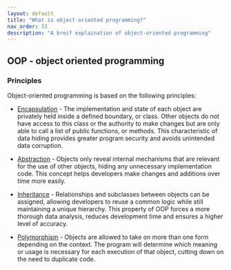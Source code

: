 ```yaml
---
layout: default
title: "What is object-oriented programming?"
nav_order: 33
description: "A breif explaination of object-oriented programming"
---
```


## OOP - object oriented programming

### Principles

Object-oriented programming is based on the following principles:

- [Encapsulation](Encapsulation) - The implementation and state of each object are privately held inside a defined boundary, or class. Other objects do not have access to this class or the authority to make changes but are only able to call a list of public functions, or methods. This characteristic of data hiding provides greater program security and avoids unintended data corruption.

- [Abstraction](Abstraction) - Objects only reveal internal mechanisms that are relevant for the use of other objects, hiding any unnecessary implementation code. This concept helps developers make changes and additions over time more easily.

- [Inheritance](Inheritance) - Relationships and subclasses between objects can be assigned, allowing developers to reuse a common logic while still maintaining a unique hierarchy. This property of OOP forces a more thorough data analysis, reduces development time and ensures a higher level of accuracy.

- [Polymorphism](Polymorphism) - Objects are allowed to take on more than one form depending on the context. The program will determine which meaning or usage is necessary for each execution of that object, cutting down on the need to duplicate code.
